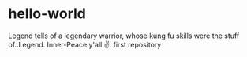 # hello-world 

Legend tells of a legendary warrior, whose kung fu skills were the stuff of..Legend.
Inner-Peace y'all ✌️.
first repository
